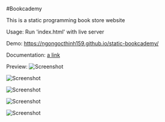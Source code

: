 #Bookcademy

This is a static programming book store website

Usage: Run 'index.html' with live server

Demo: https://ngongocthinh159.github.io/static-bookcademy/

Documentation: [a link](https://docs.google.com/document/d/1kLltixNGYlsuv5G3UnCIZ_U_IE3kmksn/edit?usp=sharing&ouid=113986200732092090925&rtpof=true&sd=true)

Preview:
![Screenshot](https://drive.google.com/uc?export=download&id=1l_gwgy_GqG-YaCQWU35_Vywzuoeskkes)

![Screenshot](https://drive.google.com/uc?export=download&id=1UABMipDedo6sQpriYxjT0MZfpi6y3PLk)

![Screenshot](https://drive.google.com/uc?export=download&id=1LzZrRZErFN4qRl__Jj6rUKAA21QOev63)

![Screenshot](https://drive.google.com/uc?export=download&id=1a58H3zUUlZh1DH1UNU7HtvZ4rSQ_aimo)

![Screenshot](https://drive.google.com/uc?export=download&id=1pztwQViD4HchCALm6CYJvgL3qKrozXaS)
